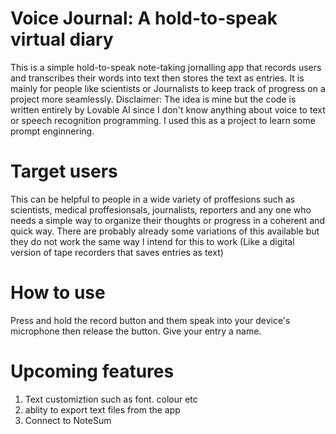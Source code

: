 <h1> Voice Journal: A hold-to-speak virtual diary</h1> 
  
This is a simple hold-to-speak note-taking jornalling app that records users and transcribes their words into text then stores the text as entries. It is mainly for people like scientists or Journalists to 
keep track of progress on a project more seamlessly. Disclaimer: The idea is mine but the code is written entirely by Lovable AI since I don't know anything about voice to text or speech recognition programming. 
I used this as a project to learn some prompt enginnering.

<h1>Target users</h1>
  
This can be helpful to people in a wide variety of proffesions such as scientists, medical proffesionsals, journalists, reporters and any one who needs a simple way to organize their thoughts or progress in a 
coherent and quick way. There are probably already some variations of this available but they do not work the same way I intend for this to work (Like a digital version of tape recorders that saves entries as text)

<h1>How to use</h1>
  
Press and hold the record button and them speak into your device's microphone then release the button. Give your entry a name.

<h1>Upcoming features</h1>
  
1. Text customiztion such as font. colour etc
2. ablity to export text files from the app 
3. Connect to NoteSum
